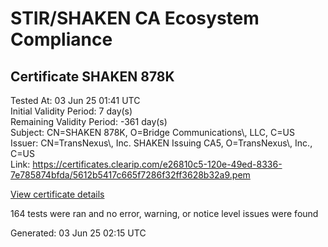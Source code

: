 # STIR/SHAKEN CA Ecosystem Compliance

## Certificate SHAKEN 878K

Tested At: 03 Jun 25 01:41 UTC\
Initial Validity Period: 7 day(s)\
Remaining Validity Period: -361 day(s)\
Subject: CN=SHAKEN 878K, O=Bridge Communications\\, LLC, C=US\
Issuer: CN=TransNexus\\, Inc. SHAKEN Issuing CA5, O=TransNexus\\, Inc., C=US\
Link: https://certificates.clearip.com/e26810c5-120e-49ed-8336-7e785874bfda/5612b5417c665f7286f32ff3628b32a9.pem

[View certificate details](https://x509.io/?cert=MIIC2zCCAoCgAwIBAgIQVXY5mV1sZL9qbXifREie2DAKBggqhkjOPQQDAjBWMQswCQYDVQQGEwJVUzEZMBcGA1UEChMQVHJhbnNOZXh1cywgSW5jLjEsMCoGA1UEAxMjVHJhbnNOZXh1cywgSW5jLiBTSEFLRU4gSXNzdWluZyBDQTUwHhcNMjQwNTMwMTUyMzUyWhcNMjQwNjA2MTUyMzUxWjBIMQswCQYDVQQGEwJVUzEjMCEGA1UEChMaQnJpZGdlIENvbW11bmljYXRpb25zLCBMTEMxFDASBgNVBAMTC1NIQUtFTiA4NzhLMFkwEwYHKoZIzj0CAQYIKoZIzj0DAQcDQgAEke%2BqU2Q91cjCx1cY7NzSh3%2FIRF9TAFSTqNgalZ0cdRWNpH2lzaL4MHEqmKnwqoDvV2falYMd9fgJ5Y00o5yRNaOCATwwggE4MAwGA1UdEwEB%2FwQCMAAwDgYDVR0PAQH%2FBAQDAgeAMB0GA1UdDgQWBBSwHQbTGhvMqirvBDYOW2iB5p19jTAfBgNVHSMEGDAWgBTaALOH%2BII%2Fv7oiomRjtfYvzI51yjAXBgNVHSAEEDAOMAwGCmCGSAGG%2FwkBAQQwgaYGA1UdHwSBnjCBmzCBmKA6oDiGNmh0dHBzOi8vYXV0aGVudGljYXRlLWFwaS5pY29uZWN0aXYuY29tL2Rvd25sb2FkL3YxL2NybKJapFgwVjEUMBIGA1UEBwwLQnJpZGdld2F0ZXIxCzAJBgNVBAgMAk5KMRMwEQYDVQQDDApTVEktUEEgQ1JMMQswCQYDVQQGEwJVUzEPMA0GA1UECgwGU1RJLVBBMBYGCCsGAQUFBwEaBAowCKAGFgQ4NzhLMAoGCCqGSM49BAMCA0kAMEYCIQD%2FPtO4upXieNTqmNAxmtnR05EXC%2FlOMtD2PAMWbcusjAIhANSr0FIVbFpXXUth6ohpb8YHe4Ugv1VO9Eif32SNXUKM)

164 tests were ran and no error, warning, or notice level issues were found


Generated: 03 Jun 25 02:15 UTC